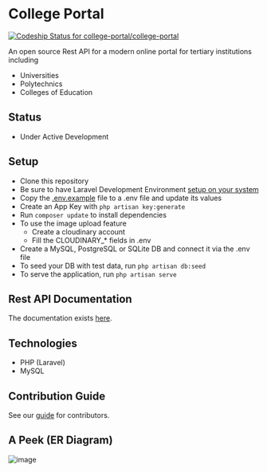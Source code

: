 # College Portal

[![Codeship Status for college-portal/college-portal](https://app.codeship.com/projects/9f257b40-6409-0136-9628-0a6e2570381d/status?branch=master)](https://app.codeship.com/projects/297074)

An open source Rest API for a modern online portal for tertiary institutions including

- Universities
- Polytechnics
- Colleges of Education

## Status

- Under Active Development

## Setup

- Clone this repository
- Be sure to have Laravel Development Environment [setup on your system](https://laravel.com/docs/5.6/installation)
- Copy the [.env.example](./.env.example) file to a .env file and update its values
- Create an App Key with `php artisan key:generate`
- Run `composer update` to install dependencies
- To use the image upload feature
  - Create a cloudinary account
  - Fill the CLOUDINARY_* fields in .env
- Create a MySQL, PostgreSQL or SQLite DB and connect it via the .env file
- To seed your DB with test data, run `php artisan db:seed`
- To serve the application, run `php artisan serve`

## Rest API Documentation

The documentation exists [here](./public/docs/source/index.md).

## Technologies

- PHP (Laravel)
- MySQL

## Contribution Guide

See our [guide](./CONTRIBUTION.md) for contributors.

## A Peek (ER Diagram)

![image](https://user-images.githubusercontent.com/11996508/42410353-51531e14-81e0-11e8-8765-31dde6c18289.png)